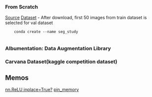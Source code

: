 ### From Scratch
[Source](https://youtu.be/IHq1t7NxS8k?si=T7iWtx50SZgPT6Ew)
[Dataset](https://www.kaggle.com/competitions/carvana-image-masking-challenge/data)
    - After download, first 50 images from train dataset is selected for val dataset 
```
    conda create --name seg_study


```

### Albumentation: Data Augmentation Library
### Carvana Dataset(kaggle competition dataset)



## Memos
[nn.ReLU inplace=True?](https://keepgoingrunner.tistory.com/79)
[pin_memory](https://mopipe.tistory.com/191)